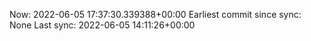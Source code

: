 Now: 2022-06-05 17:37:30.339388+00:00 Earliest commit since sync: None Last sync: 2022-06-05 14:11:26+00:00
